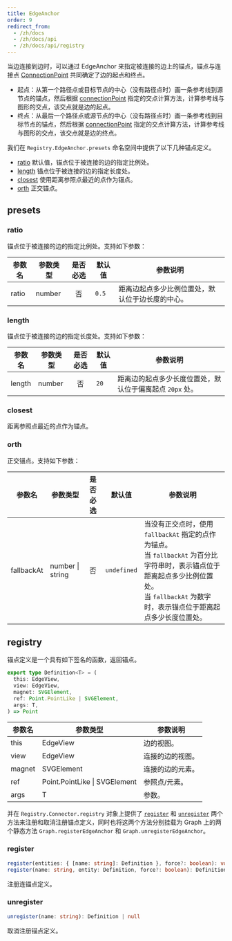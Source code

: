 ```yaml
---
title: EdgeAnchor
order: 9
redirect_from:
  - /zh/docs
  - /zh/docs/api
  - /zh/docs/api/registry
---
```


当边连接到边时，可以通过 EdgeAnchor 来指定被连接的边上的锚点，锚点与连接点 [ConnectionPoint](/zh/docs/api/registry/connection-point) 共同确定了边的起点和终点。

- 起点：从第一个路径点或目标节点的中心（没有路径点时）画一条参考线到源节点的锚点，然后根据 [connectionPoint](/zh/docs/api/model/edge#source-和-target) 指定的交点计算方法，计算参考线与图形的交点，该交点就是边的起点。
- 终点：从最后一个路径点或源节点的中心（没有路径点时）画一条参考线到目标节点的锚点，然后根据 [connectionPoint](/zh/docs/api/model/edge#source-和-target) 指定的交点计算方法，计算参考线与图形的交点，该交点就是边的终点。

我们在 `Registry.EdgeAnchor.presets` 命名空间中提供了以下几种锚点定义。

- [ratio](#ratio) 默认值，锚点位于被连接的边的指定比例处。
- [length](#length) 锚点位于被连接的边的指定长度处。
- [closest](#closest) 使用距离参照点最近的点作为锚点。
- [orth](#orth) 正交锚点。

<!-- <iframe src="/demos/api/registry/edge-anchor/playground"></iframe> -->

## presets

### ratio

锚点位于被连接的边的指定比例处。支持如下参数：

| 参数名 | 参数类型 | 是否必选 | 默认值 | 参数说明                                       |
|--------|----------|:-------:|--------|--------------------------------------------|
| ratio  | number   |    否    | `0.5`  | 距离边起点多少比例位置处，默认位于边长度的中心。 |

### length

锚点位于被连接的边的指定长度处。支持如下参数：

| 参数名 | 参数类型 | 是否必选 | 默认值 | 参数说明                                               |
|--------|----------|:-------:|--------|----------------------------------------------------|
| length | number   |    否    | `20`   | 距离边的起点多少长度位置处，默认位于偏离起点 `20px` 处。 |

### closest

距离参照点最近的点作为锚点。

### orth

正交锚点。支持如下参数：

| 参数名     | 参数类型         | 是否必选 | 默认值      | 参数说明                                                                                                                                                                                     |
|------------|------------------|:-------:|-------------|------------------------------------------------------------------------------------------------------------------------------------------------------------------------------------------|
| fallbackAt | number \| string |    否    | `undefined` | 当没有正交点时，使用 `fallbackAt` 指定的点作为锚点。<br>当 `fallbackAt` 为百分比字符串时，表示锚点位于距离起点多少比例位置处。 <br> 当 `fallbackAt` 为数字时，表示锚点位于距离起点多少长度位置处。 |

## registry

锚点定义是一个具有如下签名的函数，返回锚点。

```ts
export type Definition<T> = (
  this: EdgeView,
  view: EdgeView,
  magnet: SVGElement,
  ref: Point.PointLike | SVGElement,
  args: T,
) => Point
```

| 参数名 | 参数类型                      | 参数说明        |
|--------|-------------------------------|---------------|
| this   | EdgeView                      | 边的视图。       |
| view   | EdgeView                      | 连接的边的视图。 |
| magnet | SVGElement                    | 连接的边的元素。 |
| ref    | Point.PointLike \| SVGElement | 参照点/元素。    |
| args   | T                             | 参数。           |

并在 `Registry.Connector.registry` 对象上提供了 [`register`](#register) 和 [`unregister`](#unregister) 两个方法来注册和取消注册锚点定义，同时也将这两个方法分别挂载为 Graph 上的两个静态方法 `Graph.registerEdgeAnchor` 和 `Graph.unregisterEdgeAnchor`。

### register

```ts
register(entities: { [name: string]: Definition }, force?: boolean): void
register(name: string, entity: Definition, force?: boolean): Definition
```

注册连锚点定义。

### unregister

```ts
unregister(name: string): Definition | null
```

取消注册锚点定义。
